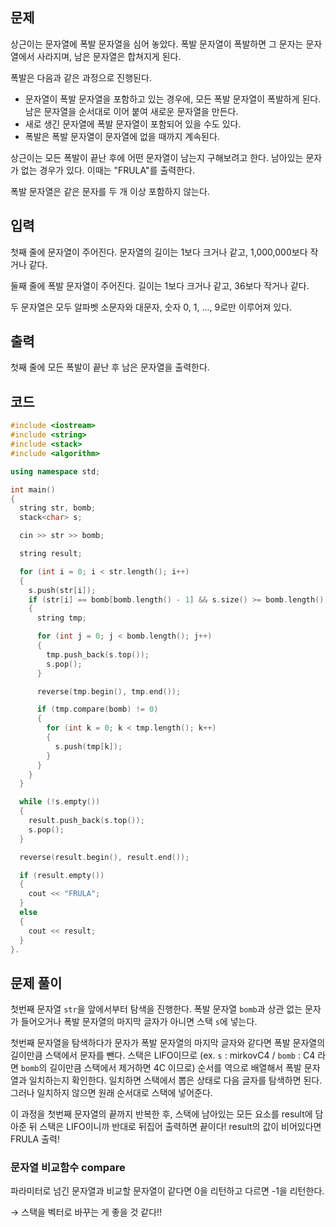 ## 문제

상근이는 문자열에 폭발 문자열을 심어 놓았다. 폭발 문자열이 폭발하면 그 문자는 문자열에서 사라지며, 남은 문자열은 합쳐지게 된다.

폭발은 다음과 같은 과정으로 진행된다.

- 문자열이 폭발 문자열을 포함하고 있는 경우에, 모든 폭발 문자열이 폭발하게 된다. 남은 문자열을 순서대로 이어 붙여 새로운 문자열을 만든다.
- 새로 생긴 문자열에 폭발 문자열이 포함되어 있을 수도 있다.
- 폭발은 폭발 문자열이 문자열에 없을 때까지 계속된다.

상근이는 모든 폭발이 끝난 후에 어떤 문자열이 남는지 구해보려고 한다. 남아있는 문자가 없는 경우가 있다. 이때는 "FRULA"를 출력한다.

폭발 문자열은 같은 문자를 두 개 이상 포함하지 않는다.

## 입력

첫째 줄에 문자열이 주어진다. 문자열의 길이는 1보다 크거나 같고, 1,000,000보다 작거나 같다.

둘째 줄에 폭발 문자열이 주어진다. 길이는 1보다 크거나 같고, 36보다 작거나 같다.

두 문자열은 모두 알파벳 소문자와 대문자, 숫자 0, 1, ..., 9로만 이루어져 있다.

## 출력

첫째 줄에 모든 폭발이 끝난 후 남은 문자열을 출력한다.

## 코드

```cpp
#include <iostream>
#include <string>
#include <stack>
#include <algorithm>

using namespace std;

int main()
{
  string str, bomb;
  stack<char> s;

  cin >> str >> bomb;

  string result;

  for (int i = 0; i < str.length(); i++)
  {
    s.push(str[i]);
    if (str[i] == bomb[bomb.length() - 1] && s.size() >= bomb.length())
    {
      string tmp;

      for (int j = 0; j < bomb.length(); j++)
      {
        tmp.push_back(s.top());
        s.pop();
      }

      reverse(tmp.begin(), tmp.end());

      if (tmp.compare(bomb) != 0)
      {
        for (int k = 0; k < tmp.length(); k++)
        {
          s.push(tmp[k]);
        }
      }
    }
  }

  while (!s.empty())
  {
    result.push_back(s.top());
    s.pop();
  }

  reverse(result.begin(), result.end());

  if (result.empty())
  {
    cout << "FRULA";
  }
  else
  {
    cout << result;
  }
}.
```

## 문제 풀이

첫번째 문자열 `str`을 앞에서부터 탐색을 진행한다. 폭발 문자열 `bomb`과 상관 없는 문자가 들어오거나 폭발 문자열의 마지막 글자가 아니면 스택 `s`에 넣는다.

첫번째 문자열을 탐색하다가 문자가 폭발 문자열의 마지막 글자와 같다면 폭발 문자열의 길이만큼 스택에서 문자를 뺀다. 스택은 LIFO이므로 (ex. `s` : mirkovC4 / `bomb` : C4 라면 `bomb`의 길이만큼 스택에서 제거하면 4C 이므로) 순서를 역으로 배열해서 폭발 문자열과 일치하는지 확인한다. 일치하면 스택에서 뽑은 상태로 다음 글자를 탐색하면 된다. 그러나 일치하지 않으면 원래 순서대로 스택에 넣어준다.

이 과정을 첫번째 문자열의 끝까지 반복한 후, 스택에 남아있는 모든 요소를 result에 담아준 뒤 스택은 LIFO이니까 반대로 뒤집어 출력하면 끝이다! result의 값이 비어있다면 FRULA 출력!

### 문자열 비교함수 compare

파라미터로 넘긴 문자열과 비교할 문자열이 같다면 0을 리턴하고 다르면 -1을 리턴한다.

→ 스택을 벡터로 바꾸는 게 좋을 것 같다!!
